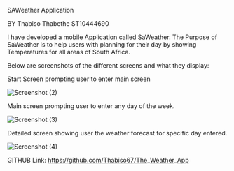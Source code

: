SAWeather Application

BY Thabiso Thabethe ST10444690

I have developed a mobile Application called SaWeather. The Purpose of SaWeather is to help users with planning for their day by showing Temperatures for all areas of South Africa. 

Below are screenshots of the different screens and what they display:

Start Screen prompting user to enter main screen

![Screenshot (2)](https://github.com/Thabiso67/The_Weather_App/assets/160724052/7542bd45-f327-414a-b57f-3d3585355824)

Main screen prompting user to enter any day of the week.

![Screenshot (3)](https://github.com/Thabiso67/The_Weather_App/assets/160724052/ce0fa554-6752-4631-94a3-87f38a3b8def)

Detailed screen showing user the weather forecast for specific day entered.

![Screenshot (4)](https://github.com/Thabiso67/The_Weather_App/assets/160724052/4bdf6f0d-1d58-4d6c-b04e-c03fc9fe11cc)


GITHUB Link: 
https://github.com/Thabiso67/The_Weather_App
